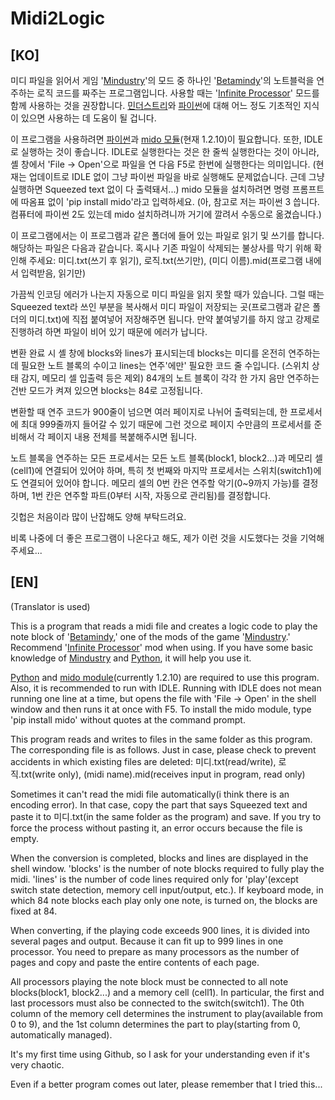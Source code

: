 # Midi2Logic


[KO]
---
미디 파일을 읽어서 게임 '[Mindustry](https://github.com/Anuken/Mindustry)'의 모드 중 하나인 '[Betamindy](https://github.com/sk7725/BetaMindy)'의 노트블럭을 연주하는 로직 코드를 짜주는 프로그램입니다.
사용할 때는 '[Infinite Processor](https://github.com/FreezeMandu/infinite-processor)' 모드를 함께 사용하는 것을 권장합니다.
[민더스트리](https://github.com/Anuken/Mindustry)와 [파이썬](https://github.com/python)에 대해 어느 정도 기초적인 지식이 있으면 사용하는 데 도움이 될 겁니다.

이 프로그램을 사용하려면 [파이썬](https://github.com/python)과 [mido 모듈](https://github.com/mido/mido)(현재 1.2.10)이 필요합니다. 또한, IDLE로 실행하는 것이 좋습니다.
IDLE로 실행한다는 것은 한 줄씩 실행한다는 것이 아니라, 셸 창에서 'File -> Open'으로 파일을 연 다음 F5로 한번에 실행한다는 의미입니다.
(현재는 업데이트로 IDLE 없이 그냥 파이썬 파일을 바로 실행해도 문제없습니다. 근데 그냥 실행하면 Squeezed text 없이 다 출력돼서...)
mido 모듈을 설치하려면 명령 프롬프트에 따옴표 없이 'pip install mido'라고 입력하세요.
(아, 참고로 저는 파이썬 3 씁니다. 컴퓨터에 파이썬 2도 있는데 mido 설치하려니까 거기에 깔려서 수동으로 옮겼습니다.)

이 프로그램에서는 이 프로그램과 같은 폴더에 들어 있는 파일로 읽기 및 쓰기를 합니다.
해당하는 파일은 다음과 같습니다. 혹시나 기존 파일이 삭제되는 불상사를 막기 위해 확인해 주세요:
미디.txt(쓰기 후 읽기), 로직.txt(쓰기만), (미디 이름).mid(프로그램 내에서 입력받음, 읽기만)

가끔씩 인코딩 에러가 나는지 자동으로 미디 파일을 읽지 못할 때가 있습니다. 그럴 때는 Squeezed text라 쓰인 부분을 복사해서
미디 파일이 저장되는 곳(프로그램과 같은 폴더의 미디.txt)에 직접 붙여넣어 저장해주면 됩니다.
만약 붙여넣기를 하지 않고 강제로 진행하려 하면 파일이 비어 있기 때문에 에러가 납니다.

변환 완료 시 셸 창에 blocks와 lines가 표시되는데 blocks는 미디를 온전히 연주하는 데 필요한 노트 블록의 수이고
lines는 연주'에만' 필요한 코드 줄 수입니다. (스위치 상태 감지, 메모리 셀 입출력 등은 제외)
84개의 노트 블록이 각각 한 가지 음만 연주하는 건반 모드가 켜져 있으면 blocks는 84로 고정됩니다.

변환할 때 연주 코드가 900줄이 넘으면 여러 페이지로 나뉘어 출력되는데,
한 프로세서에 최대 999줄까지 들어갈 수 있기 때문에 그런 것으로
페이지 수만큼의 프로세서를 준비해서 각 페이지 내용 전체를 복붙해주시면 됩니다.

노트 블록을 연주하는 모든 프로세서는 모든 노트 블록(block1, block2...)과 메모리 셀(cell1)에 연결되어 있어야 하며,
특히 첫 번째와 마지막 프로세서는 스위치(switch1)에도 연결되어 있어야 합니다.
메모리 셀의 0번 칸은 연주할 악기(0~9까지 가능)를 결정하며, 1번 칸은 연주할 파트(0부터 시작, 자동으로 관리됨)를 결정합니다.

깃헙은 처음이라 많이 난잡해도 양해 부탁드려요.

비록 나중에 더 좋은 프로그램이 나온다고 해도, 제가 이런 것을 시도했다는 것을 기억해 주세요...

[EN]
---
(Translator is used)

This is a program that reads a midi file and creates a logic code to play the note block of '[Betamindy](https://github.com/sk7725/BetaMindy),' one of the mods of the game '[Mindustry](https://github.com/Anuken/Mindustry).'
Recommend '[Infinite Processor](https://github.com/FreezeMandu/infinite-processor)' mod when using.
If you have some basic knowledge of [Mindustry](https://github.com/Anuken/Mindustry) and [Python](https://github.com/python), it will help you use it.

[Python](https://github.com/python) and [mido module](https://github.com/mido/mido)(currently 1.2.10) are required to use this program. Also, it is recommended to run with IDLE. Running with IDLE does not mean running one line at a time, but opens the file with 'File -> Open' in the shell window and then runs it at once with F5.
To install the mido module, type 'pip install mido' without quotes at the command prompt.

This program reads and writes to files in the same folder as this program.
The corresponding file is as follows. Just in case, please check to prevent accidents in which existing files are deleted:
미디.txt(read/write), 로직.txt(write only), (midi name).mid(receives input in program, read only)

Sometimes it can't read the midi file automatically(i think there is an encoding error). In that case, copy the part that says Squeezed text and paste it to 미디.txt(in the same folder as the program) and save.
If you try to force the process without pasting it, an error occurs because the file is empty.

When the conversion is completed, blocks and lines are displayed in the shell window.
'blocks' is the number of note blocks required to fully play the midi.
'lines' is the number of code lines required only for 'play'(except switch state detection, memory cell input/output, etc.).
If keyboard mode, in which 84 note blocks each play only one note, is turned on, the blocks are fixed at 84.

When converting, if the playing code exceeds 900 lines, it is divided into several pages and output. Because it can fit up to 999 lines in one processor.
You need to prepare as many processors as the number of pages and copy and paste the entire contents of each page.

All processors playing the note block must be connected to all note blocks(block1, block2...) and a memory cell (cell1).
In particular, the first and last processors must also be connected to the switch(switch1).
The 0th column of the memory cell determines the instrument to play(available from 0 to 9), and the 1st column determines the part to play(starting from 0, automatically managed).

It's my first time using Github, so I ask for your understanding even if it's very chaotic.

Even if a better program comes out later, please remember that I tried this...
